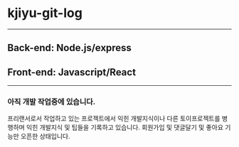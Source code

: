 ﻿# kjiyu-git-log
***
## Back-end: Node.js/express
## Front-end: Javascript/React
***
### 아직 개발 작업중에 있습니다.
프리랜서로서 작업하고 있는 프로젝트에서 익힌 개발지식이나
다른 토이프로젝트를 병행하며 익힌 개발지식 및 팁들을 기록하고 있습니다.
회원가입 및 댓글달기 및 좋아요 기능만 오픈한 상태입니다.

